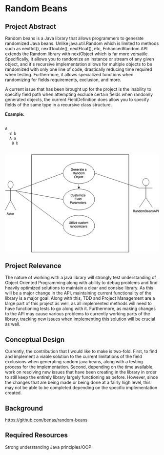 # Random Beans

## Project Abstract
Random beans is a Java library that allows programmers to generate randomized Java beans. Unlike java.util.Random which is limited to methods such as nextInt(), nextDouble(), nextFloat(), etc, EnhancedRandom API extends the Random library with nextObject which is far more versatile. Specifically, it allows you to randomize an instance or stream of any given object, and it's recursive implementation allows for multiple objects to be randomized with only one line of code, drastically reducing time required when testing. Furthermore, it allows specialized functions when randomizing for fields requirements, exclusion, and more.

A current issue that has been brought up for the project is the inability to specifiy field path when attempting exclude certain fields when randomly generated objects, the current FieldDefinition does allow you to specify fields of the same type in a recursive class structure.

**Example:**

```

A
  B b
  A a
   B b
   
```

![Use Case Image](DevangAntala_RandomBeans.png)

## Project Relevance

The nature of working with a java library will strongly test understanding of Object Oriented Programming along with ability to debug problems and find heavily optimized solutions to maintain a clear and consise library. As this will be a major change in the API, maintaining current functionality of the library is a major goal. Along with this, TDD and Project Management are a large part of this project as well, as all implemented methods will need to have functioning tests to go along with it. Furthermore, as making changes to the API may cause various problems to currently working parts of the library, tracking new issues when implementing this solution will be crucial as well. 

## Conceptual Design

Currently, the contribution that I would like to make is two-fold. First, to find and implement a viable solution to the current limitations of the field exclusions when generating random java beans, along with a testing process for the implementation. Second, depending on the time available, work on resolving new issues that have been creating in the library in order to still keep the entirely library largely functioning as before. However, since the changes that are being made or being done at a fairly high level, this may not be able to be completed depending on the specific implementation created.   


## Background
https://github.com/benas/random-beans

## Required Resources
Strong understanding Java principles/OOP
